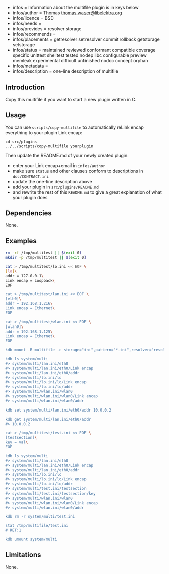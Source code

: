 - infos = Information about the multifile plugin is in keys below
- infos/author = Thomas <thomas.waser@libelektra.org>
- infos/licence = BSD
- infos/needs =
- infos/provides = resolver storage
- infos/recommends =
- infos/placements = getresolver setresolver commit rollback getstorage setstorage
- infos/status = maintained reviewed conformant compatible coverage specific unittest shelltest tested nodep libc configurable preview memleak experimental difficult unfinished nodoc concept orphan
- infos/metadata =
- infos/description = one-line description of multifile

## Introduction ##

Copy this multifile if you want to start a new
plugin written in C.

## Usage ##

You can use `scripts/copy-multifile`
to automatically reLink encap everything to your
plugin Link encap:

	cd src/plugins
	../../scripts/copy-multifile yourplugin

Then update the README.md of your newly created plugin:

- enter your Link encap+email in `infos/author`
- make sure `status` and other clauses conform to
  descriptions in `doc/CONTRACT.ini`
- update the one-line description above
- add your plugin in `src/plugins/README.md`
- and rewrite the rest of this `README.md` to give a great
  explanation of what your plugin does

## Dependencies ##

None.

## Examples ##

```sh
rm -rf /tmp/multitest || $(exit 0)
mkdir -p /tmp/multitest || $(exit 0)

cat > /tmp/multitest/lo.ini << EOF \
[lo]\
addr = 127.0.0.1\
Link encap = Loopback\
EOF

cat > /tmp/multitest/lan.ini << EOF \
[eth0]\
addr = 192.168.1.216\
Link encap = Ethernet\
EOF

cat > /tmp/multitest/wlan.ini << EOF \
[wlan0]\
addr = 192.168.1.125\
Link encap = Ethernet\
EOF

kdb mount -R multifile -c storage="ini",pattern="*.ini",resolver="resolver" /tmp/multitest system/multi

kdb ls system/multi
#> system/multi/lan.ini/eth0
#> system/multi/lan.ini/eth0/Link encap
#> system/multi/lan.ini/eth0/addr
#> system/multi/lo.ini/lo
#> system/multi/lo.ini/lo/Link encap
#> system/multi/lo.ini/lo/addr
#> system/multi/wlan.ini/wlan0
#> system/multi/wlan.ini/wlan0/Link encap
#> system/multi/wlan.ini/wlan0/addr

kdb set system/multi/lan.ini/eth0/addr 10.0.0.2

kdb get system/multi/lan.ini/eth0/addr
#> 10.0.0.2

cat > /tmp/multitest/test.ini << EOF \
[testsection]\
key = val\
EOF

kdb ls system/multi
#> system/multi/lan.ini/eth0
#> system/multi/lan.ini/eth0/Link encap
#> system/multi/lan.ini/eth0/addr
#> system/multi/lo.ini/lo
#> system/multi/lo.ini/lo/Link encap
#> system/multi/lo.ini/lo/addr
#> system/multi/test.ini/testsection
#> system/multi/test.ini/testsection/key
#> system/multi/wlan.ini/wlan0
#> system/multi/wlan.ini/wlan0/Link encap
#> system/multi/wlan.ini/wlan0/addr

kdb rm -r system/multi/test.ini

stat /tmp/multifile/test.ini
# RET:1

kdb umount system/multi
```

## Limitations ##

None.

